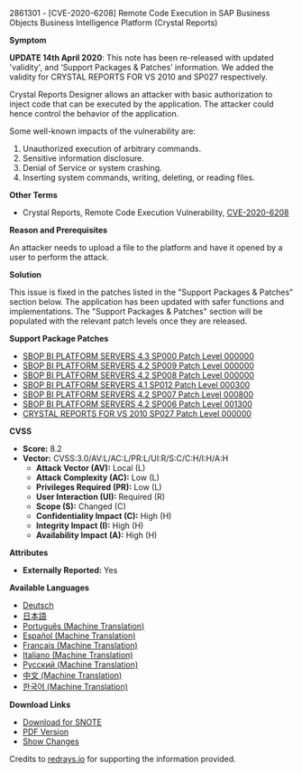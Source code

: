 2861301 - [CVE-2020-6208] Remote Code Execution in SAP Business Objects Business Intelligence Platform (Crystal Reports)

**Symptom**

**UPDATE 14th April 2020**: This note has been re-released with updated 'validity', and ‘Support Packages & Patches’ information. We added the validity for CRYSTAL REPORTS FOR VS 2010 and SP027 respectively.

Crystal Reports Designer allows an attacker with basic authorization to inject code that can be executed by the application. The attacker could hence control the behavior of the application.

Some well-known impacts of the vulnerability are:

1. Unauthorized execution of arbitrary commands.
2. Sensitive information disclosure.
3. Denial of Service or system crashing.
4. Inserting system commands, writing, deleting, or reading files.

**Other Terms**

- Crystal Reports, Remote Code Execution Vulnerability, [CVE-2020-6208](https://cve.mitre.org/cgi-bin/cvename.cgi?name=CVE-2020-6208)

**Reason and Prerequisites**

An attacker needs to upload a file to the platform and have it opened by a user to perform the attack.

**Solution**

This issue is fixed in the patches listed in the "Support Packages & Patches" section below. The application has been updated with safer functions and implementations. The "Support Packages & Patches" section will be populated with the relevant patch levels once they are released.

**Support Package Patches**

- [SBOP BI PLATFORM SERVERS 4.3 SP000 Patch Level 000000](https://me.sap.com/softwarecenter/template/products/_APP=00200682500000001943&_EVENT=DISPHIER&HEADER=Y&FUNCTIONBAR=N&EVENT=TREE&NE=NAVIGATE&ENR=73555000100200006622&V=MAINT)
- [SBOP BI PLATFORM SERVERS 4.2 SP009 Patch Level 000000](https://me.sap.com/softwarecenter/template/products/_APP=00200682500000001943&_EVENT=DISPHIER&HEADER=Y&FUNCTIONBAR=N&EVENT=TREE&NE=NAVIGATE&ENR=73555000100200001041&V=MAINT)
- [SBOP BI PLATFORM SERVERS 4.2 SP008 Patch Level 000000](https://me.sap.com/softwarecenter/template/products/_APP=00200682500000001943&_EVENT=DISPHIER&HEADER=Y&FUNCTIONBAR=N&EVENT=TREE&NE=NAVIGATE&ENR=73555000100200001041&V=MAINT)
- [SBOP BI PLATFORM SERVERS 4.1 SP012 Patch Level 000300](https://me.sap.com/softwarecenter/template/products/_APP=00200682500000001943&_EVENT=DISPHIER&HEADER=Y&FUNCTIONBAR=N&EVENT=TREE&NE=NAVIGATE&ENR=67838200100200019009&V=MAINT)
- [SBOP BI PLATFORM SERVERS 4.2 SP007 Patch Level 000800](https://me.sap.com/softwarecenter/template/products/_APP=00200682500000001943&_EVENT=DISPHIER&HEADER=Y&FUNCTIONBAR=N&EVENT=TREE&NE=NAVIGATE&ENR=73555000100200001041&V=MAINT)
- [SBOP BI PLATFORM SERVERS 4.2 SP006 Patch Level 001300](https://me.sap.com/softwarecenter/template/products/_APP=00200682500000001943&_EVENT=DISPHIER&HEADER=Y&FUNCTIONBAR=N&EVENT=TREE&NE=NAVIGATE&ENR=73555000100200001041&V=MAINT)
- [CRYSTAL REPORTS FOR VS 2010 SP027 Patch Level 000000](https://userapps.support.sap.com/sap/support/swdc/notes?cvnr=01200615320200016900&support_package=SP027&patch_level=000000)

**CVSS**

- **Score:** 8.2
- **Vector:** CVSS:3.0/AV:L/AC:L/PR:L/UI:R/S:C/C:H/I:H/A:H
  - **Attack Vector (AV):** Local (L)
  - **Attack Complexity (AC):** Low (L)
  - **Privileges Required (PR):** Low (L)
  - **User Interaction (UI):** Required (R)
  - **Scope (S):** Changed (C)
  - **Confidentiality Impact (C):** High (H)
  - **Integrity Impact (I):** High (H)
  - **Availability Impact (A):** High (H)

**Attributes**

- **Externally Reported:** Yes

**Available Languages**

- [Deutsch](https://me.sap.com/notes/0002861301/D)
- [日本語](https://me.sap.com/notes/0002861301/J)
- [Português (Machine Translation)](https://me.sap.com/notes/0002861301/P)
- [Español (Machine Translation)](https://me.sap.com/notes/0002861301/S)
- [Français (Machine Translation)](https://me.sap.com/notes/0002861301/F)
- [Italiano (Machine Translation)](https://me.sap.com/notes/0002861301/I)
- [Русский (Machine Translation)](https://me.sap.com/notes/0002861301/R)
- [中文 (Machine Translation)](https://me.sap.com/notes/0002861301/1)
- [한국어 (Machine Translation)](https://me.sap.com/notes/0002861301/3)

**Download Links**

- [Download for SNOTE](https://notesdownloads.sap.com/note/0040000000377162020)
- [PDF Version](https://userapps.support.sap.com/sap/support/sfm/notes/print/0002861301?language=en-US&token=48E1A8C9236331D0F3CE677D85BDEB23)
- [Show Changes](https://me.sap.com/notesLatestChanges/0002861301/E/diff)

Credits to [redrays.io](https://redrays.io) for supporting the information provided.